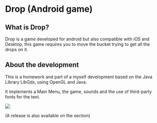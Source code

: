 # Drop (Android game)

## What is Drop?

Drop is a game developed for android but also compatible with iOS and Desktop, this game requires you to move the bucket trying to get all the drops on it.

## About the development
This is a homework and part of a myself development based on the Java Library LibGdx, using OpenGL and Java.

It implements a Main Menu, the game, sounds and the use of third-party fonts for the text.



<img src="https://i.imgur.com/u0HcRjA.png"/>

(A release is also available on the section)